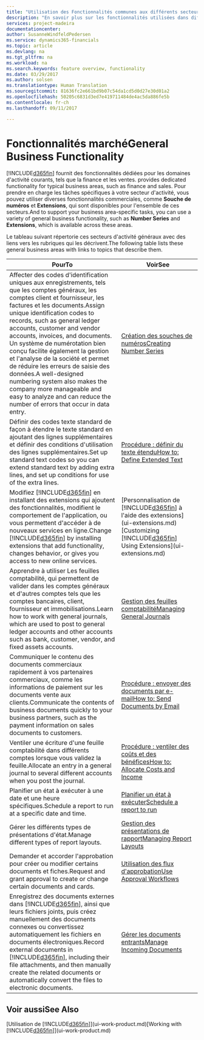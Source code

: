 ```yaml
---
title: "Utilisation des Fonctionnalités communes aux différents secteurs d'activité | Microsoft Docs"
description: "En savoir plus sur les fonctionnalités utilisées dans différents secteurs d'activité dans Dynamics 365 for Financials."
services: project-madeira
documentationcenter: 
author: SusanneWindfeldPedersen
ms.service: dynamics365-financials
ms.topic: article
ms.devlang: na
ms.tgt_pltfrm: na
ms.workload: na
ms.search.keywords: feature overview, functionality
ms.date: 03/29/2017
ms.author: solsen
ms.translationtype: Human Translation
ms.sourcegitcommit: 81636fc2e661bd9b07c54da1cd5d0d27e30d01a2
ms.openlocfilehash: 50205c6831d3ed7e419711484de4ac5da886fe5b
ms.contentlocale: fr-ch
ms.lasthandoff: 09/11/2017

---
```

# <a name="general-business-functionality"></a><span data-ttu-id="23d15-103">Fonctionnalités marché</span><span class="sxs-lookup"><span data-stu-id="23d15-103">General Business Functionality</span></span>
[!INCLUDE[d365fin](includes/d365fin_md.md)]<span data-ttu-id="23d15-104"> fournit des fonctionnalités dédiées pour les domaines d'activité courants, tels que la finance et les ventes.</span><span class="sxs-lookup"><span data-stu-id="23d15-104"> provides dedicated functionality for typical business areas, such as finance and sales.</span></span> <span data-ttu-id="23d15-105">Pour prendre en charge les tâches spécifiques à votre secteur d'activité, vous pouvez utiliser diverses fonctionnalités commerciales, comme **Souche de numéros** et **Extensions**, qui sont disponibles pour l'ensemble de ces secteurs.</span><span class="sxs-lookup"><span data-stu-id="23d15-105">And to support your business area-specific tasks, you can use a variety of general business functionality, such as **Number Series** and **Extensions**, which is available across these areas.</span></span>

<span data-ttu-id="23d15-106">Le tableau suivant répertorie ces secteurs d'activité généraux avec des liens vers les rubriques qui les décrivent.</span><span class="sxs-lookup"><span data-stu-id="23d15-106">The following table lists these general business areas with links to topics that describe them.</span></span>

| <span data-ttu-id="23d15-107">Pour</span><span class="sxs-lookup"><span data-stu-id="23d15-107">To</span></span> | <span data-ttu-id="23d15-108">Voir</span><span class="sxs-lookup"><span data-stu-id="23d15-108">See</span></span> |
| --- | --- |
| <span data-ttu-id="23d15-109">Affecter des codes d'identification uniques aux enregistrements, tels que les comptes généraux, les comptes client et fournisseur, les factures et les documents.</span><span class="sxs-lookup"><span data-stu-id="23d15-109">Assign unique identification codes to records, such as general ledger accounts, customer and vendor accounts, invoices, and documents.</span></span> <span data-ttu-id="23d15-110">Un système de numérotation bien conçu facilite également la gestion et l'analyse de la société et permet de réduire les erreurs de saisie des données.</span><span class="sxs-lookup"><span data-stu-id="23d15-110">A well-designed numbering system also makes the company more manageable and easy to analyze and can reduce the number of errors that occur in data entry.</span></span> |[<span data-ttu-id="23d15-111">Création des souches de numéros</span><span class="sxs-lookup"><span data-stu-id="23d15-111">Creating Number Series</span></span>](ui-create-number-series.md) |
| <span data-ttu-id="23d15-112">Définir des codes texte standard de façon à étendre le texte standard en ajoutant des lignes supplémentaires et définir des conditions d'utilisation des lignes supplémentaires.</span><span class="sxs-lookup"><span data-stu-id="23d15-112">Set up standard text codes so you can extend standard text by adding extra lines, and set up conditions for use of the extra lines.</span></span> |[<span data-ttu-id="23d15-113">Procédure : définir du texte étendu</span><span class="sxs-lookup"><span data-stu-id="23d15-113">How to: Define Extended Text</span></span>](ui-how-define-ext-text.md) |
| <span data-ttu-id="23d15-114">Modifiez [!INCLUDE[d365fin](includes/d365fin_md.md)] en installant des extensions qui ajoutent des fonctionnalités, modifient le comportement de l'application, ou vous permettent d'accéder à de nouveaux services en ligne.</span><span class="sxs-lookup"><span data-stu-id="23d15-114">Change [!INCLUDE[d365fin](includes/d365fin_md.md)] by installing extensions that add functionality, changes behavior, or gives you access to new online services.</span></span> |<span data-ttu-id="23d15-115">[Personnalisation de [!INCLUDE[d365fin](includes/d365fin_md.md)] à l'aide des extensions](ui-extensions.md)</span><span class="sxs-lookup"><span data-stu-id="23d15-115">[Customizing [!INCLUDE[d365fin](includes/d365fin_md.md)] Using Extensions](ui-extensions.md)</span></span> |
| <span data-ttu-id="23d15-116">Apprendre à utiliser Les feuilles comptabilité, qui permettent de valider dans les comptes généraux et d'autres comptes tels que les comptes bancaires, client, fournisseur et immobilisations.</span><span class="sxs-lookup"><span data-stu-id="23d15-116">Learn how to work with general journals, which are used to post to general ledger accounts and other accounts such as bank, customer, vendor, and fixed assets accounts.</span></span> |[<span data-ttu-id="23d15-117">Gestion des feuilles comptabilité</span><span class="sxs-lookup"><span data-stu-id="23d15-117">Managing General Journals</span></span>](ui-work-general-journals.md) |
| <span data-ttu-id="23d15-118">Communiquer le contenu des documents commerciaux rapidement à vos partenaires commerciaux, comme les informations de paiement sur les documents vente aux clients.</span><span class="sxs-lookup"><span data-stu-id="23d15-118">Communicate the contents of business documents quickly to your business partners, such as the payment information on sales documents to customers.</span></span> |[<span data-ttu-id="23d15-119">Procédure : envoyer des documents par e-mail</span><span class="sxs-lookup"><span data-stu-id="23d15-119">How to: Send Documents by Email</span></span>](ui-how-send-documents-email.md) |
| <span data-ttu-id="23d15-120">Ventiler une écriture d'une feuille comptabilité dans différents comptes lorsque vous validez la feuille.</span><span class="sxs-lookup"><span data-stu-id="23d15-120">Allocate an entry in a general journal to several different accounts when you post the journal.</span></span> |[<span data-ttu-id="23d15-121">Procédure : ventiler des coûts et des bénéfices</span><span class="sxs-lookup"><span data-stu-id="23d15-121">How to: Allocate Costs and Income</span></span>](year-allocate-costs-income.md) |
| <span data-ttu-id="23d15-122">Planifier un état à exécuter à une date et une heure spécifiques.</span><span class="sxs-lookup"><span data-stu-id="23d15-122">Schedule a report to run at a specific date and time.</span></span> |[<span data-ttu-id="23d15-123">Planifier un état à exécuter</span><span class="sxs-lookup"><span data-stu-id="23d15-123">Schedule a report to run</span></span>](ui-schedule-report.md) |
| <span data-ttu-id="23d15-124">Gérer les différents types de présentations d'état.</span><span class="sxs-lookup"><span data-stu-id="23d15-124">Manage different types of report layouts.</span></span> |[<span data-ttu-id="23d15-125">Gestion des présentations de rapport</span><span class="sxs-lookup"><span data-stu-id="23d15-125">Managing Report Layouts</span></span>](ui-manage-report-layouts.md) |
| <span data-ttu-id="23d15-126">Demander et accorder l'approbation pour créer ou modifier certains documents et fiches.</span><span class="sxs-lookup"><span data-stu-id="23d15-126">Request and grant approval to create or change certain documents and cards.</span></span> |[<span data-ttu-id="23d15-127">Utilisation des flux d'approbation</span><span class="sxs-lookup"><span data-stu-id="23d15-127">Use Approval Workflows</span></span>](across-how-use-approval-workflows.md) |
| <span data-ttu-id="23d15-128">Enregistrez des documents externes dans [!INCLUDE[d365fin](includes/d365fin_md.md)], ainsi que leurs fichiers joints, puis créez manuellement des documents connexes ou convertissez automatiquement les fichiers en documents électroniques.</span><span class="sxs-lookup"><span data-stu-id="23d15-128">Record external documents in [!INCLUDE[d365fin](includes/d365fin_md.md)], including their file attachments, and then manually create the related documents or automatically convert the files to electronic documents.</span></span> |[<span data-ttu-id="23d15-129">Gérer les documents entrants</span><span class="sxs-lookup"><span data-stu-id="23d15-129">Manage Incoming Documents</span></span>](across-income-documents.md) |

## <a name="see-also"></a><span data-ttu-id="23d15-130">Voir aussi</span><span class="sxs-lookup"><span data-stu-id="23d15-130">See Also</span></span>
<span data-ttu-id="23d15-131">[Utilisation de [!INCLUDE[d365fin](includes/d365fin_md.md)]](ui-work-product.md)</span><span class="sxs-lookup"><span data-stu-id="23d15-131">[Working with [!INCLUDE[d365fin](includes/d365fin_md.md)]](ui-work-product.md)</span></span>

